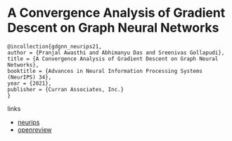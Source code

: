 # A Convergence Analysis of Gradient Descent on Graph Neural Networks

```
@incollection{gdgnn_neurips21,
author = {Pranjal Awasthi and Abhimanyu Das and Sreenivas Gollapudi},
title = {A Convergence Analysis of Gradient Descent on Graph Neural Networks},
booktitle = {Advances in Neural Information Processing Systems (NeurIPS) 34},
year = {2021},
publisher = {Curran Associates, Inc.}
}
```

links
- [neurips](https://neurips.cc/Conferences/2021/ScheduleMultitrack?event=27132)
- [openreview](https://openreview.net/forum?id=vCWztO0ppL)
